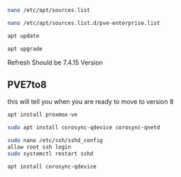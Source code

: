 ```bash
nano /etc/apt/sources.list
```

```bash
nano /etc/apt/sources.list.d/pve-enterprise.list
```

```bash
apt update
```

```bash
apt upgrade
```

Refresh Should be 7.4.15 Version

## PVE7to8
this will tell you when you are ready to move to version 8

```bash
apt install proxmox-ve
```

```bash
sudo apt install corosync-qdevice corosync-qnetd
```

```bash
sudo nano /etc/ssh/sshd_config
allow root ssh login
sudo systemctl restart sshd
```

```bash
apt install corosync-qdevice
```